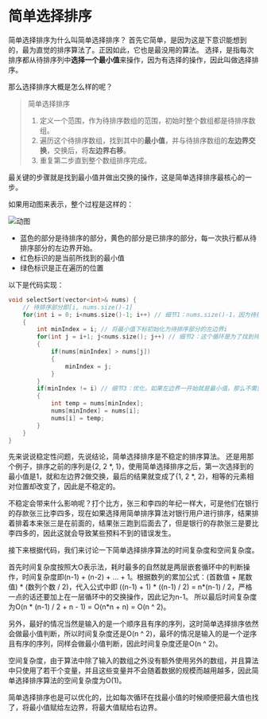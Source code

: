 # 简单选择排序

简单选择排序为什么叫简单选择排序？
首先它简单，是因为这是下意识能想到的，最为直觉的排序算法了。正因如此，它也是最没用的算法。
选择，是指每次排序都从待排序列中**选择一个最小值**来操作，因为有选择的操作，因此叫做选择排序。

那么选择排序大概是怎么样的呢？

> 简单选择排序
>
> 1. 定义一个范围，作为待排序数组的范围，初始时整个数组都是待排序数组。
> 2. 遍历这个待排序数组，找到其中的**最小值**，并与待排序数组的**左边界交换**，交换后，将**左边界右移**。
> 3. 重复第二步直到整个数组排序完成。

最关键的步骤就是找到最小值并做出交换的操作，这是简单选择排序最核心的一步。

如果用动图来表示，整个过程是这样的：

![动图](https://pic1.zhimg.com/v2-1c7e20f306ddc02eb4e3a50fa7817ff4_b.webp)

- 蓝色的部分是待排序的部分，黄色的部分是已排序的部分，每一次执行都从待排序部分的左边界开始。
- 红色标识的是当前所找到的最小值
- 绿色标识是正在遍历的位置

以下是代码实现：

```c++
void selectSort(vector<int>& nums) {
    // 待排序部分即[i, nums.size()-1]
	for(int i = 0; i<nums.size()-1; i++) // 细节1：nums.size()-1，因为待排序部分只剩下最后一个元素的时候，就没有必要执行了
	{
		int minIndex = i; // 将最小值下标初始化为待排序部分的左边界i
		for(int j = i+1; j<nums.size(); j++) // 细节2：这个循环是为了找到待排序部分中的最小值位置，因此从i+1开始
		{
			if(nums[minIndex] > nums[j]) 
			{
				minIndex = j;
			}
		}
		if(minIndex != i) // 细节3：优化，如果左边界一开始就是最小值，那么不需要做交换操作
		{
			int temp = nums[minIndex];
			nums[minIndex] = nums[i];
			nums[i] = temp;
		}
	}
}
```

先来说说稳定性问题，先说结论，简单选择排序是不稳定的排序算法。
还是用那个例子，排序之前的序列是{2, 2 *, 1}，使用简单选择排序之后，第一次选择到的最小值是1，就和左边界2做交换，最后的结果就变成了{1, 2 *, 2}，相等的元素相对位置却改变了，因此是不稳定的。

不稳定会带来什么影响呢？打个比方，张三和李四的年纪一样大，可是他们在银行的存款张三比李四多，现在如果选择用简单排序算法对银行用户进行排序，结果排着排着本来张三是在前面的，结果张三跑到后面去了，但是银行的存款张三是要比李四多的，因此这就会导致某些预料不到的错误发生。

接下来根据代码，我们来讨论一下简单选择排序算法的时间复杂度和空间复杂度。

首先时间复杂度按照大O表示法，耗时最多的自然就是两层嵌套循环中的判断操作，时间复杂度即(n-1) + (n-2) + ... + 1。根据数列的累加公式：(首数值 + 尾数值) * (数列个数 / 2)，代入公式中即 ((n-1) + 1) * ((n-1) / 2) = n*(n-1) / 2，严格一点的话还要加上在一层循环中的交换操作，因此记为n-1。
所以最后时间复杂度为O(n * (n-1) / 2 + n - 1) = O(n*n + n) = O(n ^ 2)。

另外，最好的情况当然是输入的是一个顺序且有序的序列，这时简单选择排序依然会做最小值判断，所以时间复杂度还是O(n ^ 2)，最坏的情况是输入的是一个逆序且有序的序列，同样会做最小值判断，因此时间复杂度还是O(n ^ 2)。

空间复杂度，由于算法中除了输入的数组之外没有额外使用另外的数组，并且算法中只使用了若干个变量，并且这些变量并不会随着数据的规模而越用越多，因此简单选择排序算法的空间复杂度为O(1)。



简单选择排序也是可以优化的，比如每次循环在找最小值的时候顺便把最大值也找了，将最小值赋给左边界，将最大值赋给右边界。
